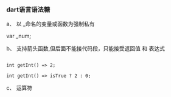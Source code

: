 ### dart语言语法糖

a、 以 _命名的变量或函数为强制私有

var _num;

b、 支持箭头函数,但后面不能接代码段，只能接受返回值 和 表达式

```

int getInt() => 2;

int getInt() => isTrue ? 2 : 0;

```

c、 运算符


